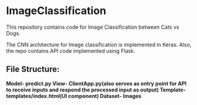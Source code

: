 # ImageClassification

This repository contains code for Image Classification between Cats vs Dogs.

The CNN architecture for Image classification is implemented in Keras. Also, the repo contains API code implemented using Flask.

## File Structure:
**Model- predict.py
View- ClientApp.py(also serves as entry point for API to receive inputs and respond the processed input as output)
Template- templates/index.html(UI component)
Dataset- Images**
